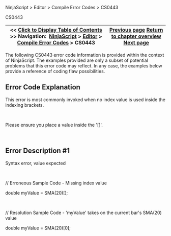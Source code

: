 ﻿


NinjaScript \> Editor \> Compile Error Codes \> CS0443






















CS0443







| \<\< [Click to Display Table of Contents](cs0443.md) \>\> **Navigation:**     [NinjaScript](ninjascript.md) \> [Editor](editor.md) \> [Compile Error Codes](compile_error_codes.md) \> CS0443 | [Previous page](cs0428.md) [Return to chapter overview](compile_error_codes.md) [Next page](cs1002.md) |
| --- | --- |











The following CS0443 error code information is provided within the context of NinjaScript. The examples provided are only a subset of potential problems that this error code may reflect. In any case, the examples below provide a reference of coding flaw possibilities.


## 


## Error Code Explanation


This error is most commonly invoked when no index value is used inside the indexing brackets.


 


Please ensure you place a value inside the '\[]'.


 


## Error Description \#1 
Syntax error, value expected


 


// Erroneous Sample Code \- Missing index value


double myValue \= SMA(20\)\[];


 


// Resolution Sample Code \- 'myValue' takes on the current bar's SMA(20\) value


double myValue \= SMA(20\)\[0];








